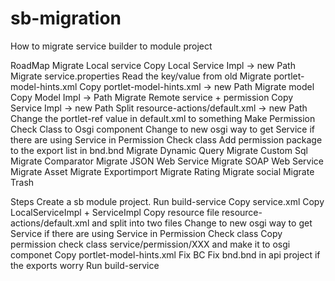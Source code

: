 # sb-migration
How to migrate service builder to module project

RoadMap
Migrate Local service
Copy Local Service Impl -> new Path
Migrate service.properties
Read the key/value from old
Migrate portlet-model-hints.xml
Copy portlet-model-hints.xml -> new Path
Migrate model
Copy Model Impl -> Path
Migrate Remote service + permission
Copy Service Impl -> new Path
Split resource-actions/default.xml -> new Path
Change the portlet-ref value in default.xml  to something 
Make Permission Check Class to Osgi component
Change to new osgi way to get Service if there are using Service in Permission Check class
Add permission package to the export list in bnd.bnd
Migrate Dynamic Query
Migrate Custom Sql
Migrate Comparator
Migrate JSON Web Service
Migrate SOAP Web Service
Migrate Asset
Migrate Exportimport
Migrate Rating
Migrate social
Migrate Trash


Steps
Create a sb module project.
Run build-service
Copy service.xml
Copy LocalServiceImpl + ServiceImpl
Copy resource file resource-actions/default.xml and split into two files 
Change to new osgi way to get Service if there are using Service in Permission Check class
Copy permission check class service/permission/XXX and make it to osgi componet
Copy portlet-model-hints.xml
Fix BC
Fix bnd.bnd in api project if the exports worry
Run build-service
